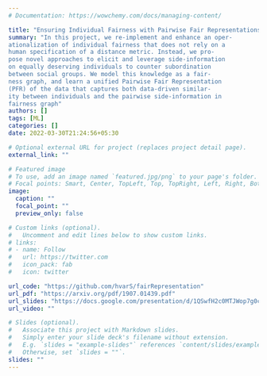```yaml
---
# Documentation: https://wowchemy.com/docs/managing-content/

title: "Ensuring Individual Fairness with Pairwise Fair Representations"
summary: "In this project, we re-implement and enhance an oper-
ationalization of individual fairness that does not rely on a
human specification of a distance metric. Instead, we pro-
pose novel approaches to elicit and leverage side-information
on equally deserving individuals to counter subordination
between social groups. We model this knowledge as a fair-
ness graph, and learn a unified Pairwise Fair Representation
(PFR) of the data that captures both data-driven similar-
ity between individuals and the pairwise side-information in
fairness graph"
authors: []
tags: [ML]
categories: []
date: 2022-03-30T21:24:56+05:30

# Optional external URL for project (replaces project detail page).
external_link: ""

# Featured image
# To use, add an image named `featured.jpg/png` to your page's folder.
# Focal points: Smart, Center, TopLeft, Top, TopRight, Left, Right, BottomLeft, Bottom, BottomRight.
image:
  caption: ""
  focal_point: ""
  preview_only: false

# Custom links (optional).
#   Uncomment and edit lines below to show custom links.
# links:
# - name: Follow
#   url: https://twitter.com
#   icon_pack: fab
#   icon: twitter

url_code: "https://github.com/hvarS/fairRepresentation"
url_pdf: "https://arxiv.org/pdf/1907.01439.pdf"
url_slides: "https://docs.google.com/presentation/d/1QSwfH2c0MTJWop7g0ccYhEow9cjaF5wQHw5lEaTU2f8/edit?usp=sharing"
url_video: ""

# Slides (optional).
#   Associate this project with Markdown slides.
#   Simply enter your slide deck's filename without extension.
#   E.g. `slides = "example-slides"` references `content/slides/example-slides.md`.
#   Otherwise, set `slides = ""`.
slides: ""
---
```

